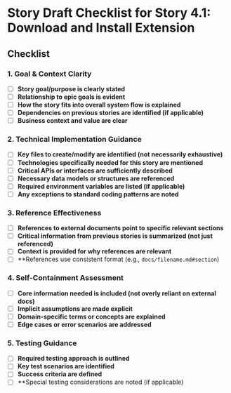 # Story Draft Checklist for Story 4.1: Download and Install Extension

## Checklist

### 1. Goal & Context Clarity

- [ ] **Story goal/purpose is clearly stated**
- [ ] **Relationship to epic goals is evident**
- [ ] **How the story fits into overall system flow is explained**
- [ ] **Dependencies on previous stories are identified (if applicable)**
- [ ] **Business context and value are clear**

### 2. Technical Implementation Guidance

- [ ] **Key files to create/modify are identified (not necessarily exhaustive)**
- [ ] **Technologies specifically needed for this story are mentioned**
- [ ] **Critical APIs or interfaces are sufficiently described**
- [ ] **Necessary data models or structures are referenced**
- [ ] **Required environment variables are listed (if applicable)**
- [ ] **Any exceptions to standard coding patterns are noted**

### 3. Reference Effectiveness

- [ ] **References to external documents point to specific relevant sections**
- [ ] **Critical information from previous stories is summarized (not just referenced)**
- [ ] **Context is provided for why references are relevant**
- [ ] \*\*References use consistent format (e.g., `docs/filename.md#section`)

### 4. Self-Containment Assessment

- [ ] **Core information needed is included (not overly reliant on external docs)**
- [ ] **Implicit assumptions are made explicit**
- [ ] **Domain-specific terms or concepts are explained**
- [ ] **Edge cases or error scenarios are addressed**

### 5. Testing Guidance

- [ ] **Required testing approach is outlined**
- [ ] **Key test scenarios are identified**
- [ ] **Success criteria are defined**
- [ ] \*\*Special testing considerations are noted (if applicable)
